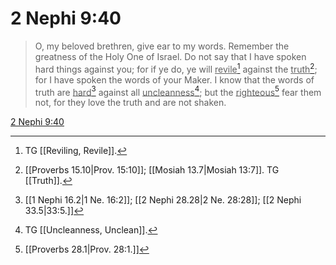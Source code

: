 # 2 Nephi 9:40

> O, my beloved brethren, give ear to my words. Remember the greatness of the Holy One of Israel. Do not say that I have spoken hard things against you; for if ye do, ye will <u>revile</u>[^a] against the <u>truth</u>[^b]; for I have spoken the words of your Maker. I know that the words of truth are <u>hard</u>[^c] against all <u>uncleanness</u>[^d]; but the <u>righteous</u>[^e] fear them not, for they love the truth and are not shaken.

[2 Nephi 9:40](https://www.churchofjesuschrist.org/study/scriptures/bofm/2-ne/9?lang=eng&id=p40#p40)


[^a]: TG [[Reviling, Revile]].
[^b]: [[Proverbs 15.10|Prov. 15:10]]; [[Mosiah 13.7|Mosiah 13:7]]. TG [[Truth]].
[^c]: [[1 Nephi 16.2|1 Ne. 16:2]]; [[2 Nephi 28.28|2 Ne. 28:28]]; [[2 Nephi 33.5|33:5.]]
[^d]: TG [[Uncleanness, Unclean]].
[^e]: [[Proverbs 28.1|Prov. 28:1.]]
